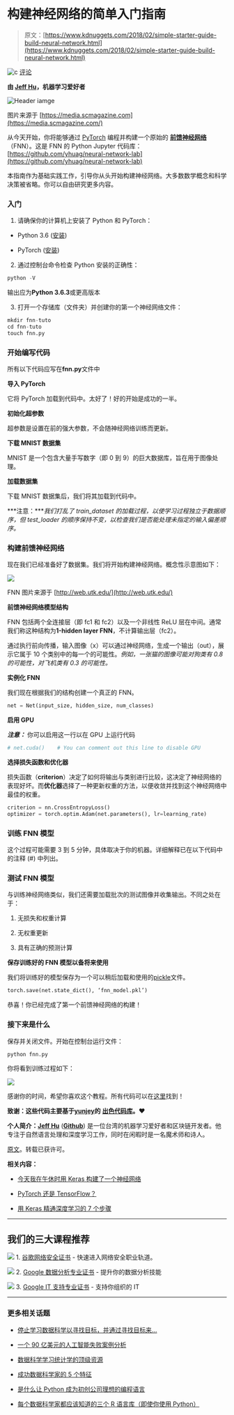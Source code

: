 # 构建神经网络的简单入门指南

> 原文：[https://www.kdnuggets.com/2018/02/simple-starter-guide-build-neural-network.html](https://www.kdnuggets.com/2018/02/simple-starter-guide-build-neural-network.html)

![c](../Images/3d9c022da2d331bb56691a9617b91b90.png) [评论](#comments)

**由 [Jeff Hu](https://www.linkedin.com/in/yaochiehhu/)，机器学习爱好者**

![Header iamge](../Images/fc4c11c0a8e72faaf2ca753224789de7.png)

图片来源于 [https://media.scmagazine.com](https://media.scmagazine.com/)

从今天开始，你将能够通过 [PyTorch](http://pytorch.org/) 编程并构建一个原始的 [**前馈神经网络**](https://brilliant.org/wiki/feedforward-neural-networks/)（FNN）。这是 FNN 的 Python Jupyter 代码库：[https://github.com/yhuag/neural-network-lab](https://github.com/yhuag/neural-network-lab)

本指南作为基础实践工作，引导你从头开始构建神经网络。大多数数学概念和科学决策被省略。你可以自由研究更多内容。

### 入门

1. 请确保你的计算机上安装了 Python 和 PyTorch：

+   Python 3.6 ([安装](https://www.python.org/downloads/))

+   PyTorch ([安装](http://pytorch.org/))

2. 通过控制台命令检查 Python 安装的正确性：

```py
python -V
```

输出应为**Python 3.6.3**或更高版本

3. 打开一个存储库（文件夹）并创建你的第一个神经网络文件：

```py
mkdir fnn-tuto
cd fnn-tuto
touch fnn.py
```

### 开始编写代码

所有以下代码应写在**fnn.py**文件中

**导入 PyTorch**

它将 PyTorch 加载到代码中。太好了！好的开始是成功的一半。

**初始化超参数**

超参数是设置在前的强大参数，不会随神经网络训练而更新。

**下载 MNIST 数据集**

MNIST 是一个包含大量手写数字（即 0 到 9）的巨大数据库，旨在用于图像处理。

**加载数据集**

下载 MNIST 数据集后，我们将其加载到代码中。

***注意：****我们打乱了 train_dataset 的加载过程，以使学习过程独立于数据顺序，但 test_loader 的顺序保持不变，以检查我们是否能处理未指定的输入偏差顺序。*

### 构建前馈神经网络

现在我们已经准备好了数据集。我们将开始构建神经网络。概念性示意图如下：

![](../Images/5aa5e0ecf1e76a49324c6da5ec93a9c9.png)

FNN 图片来源于 [http://web.utk.edu/](http://web.utk.edu/)

**前馈神经网络模型结构**

FNN 包括两个全连接层（即 fc1 和 fc2）以及一个非线性 ReLU 层在中间。通常我们称这种结构为**1-hidden layer FNN**，不计算输出层（fc2）。

通过执行前向传播，输入图像（x）可以通过神经网络，生成一个输出（out），展示它属于 10 个类别中的每一个的可能性。*例如，一张猫的图像可能对狗类有 0.8 的可能性，对飞机类有 0.3 的可能性。*

**实例化 FNN**

我们现在根据我们的结构创建一个真正的 FNN。

```py
net = Net(input_size, hidden_size, num_classes)
```

**启用 GPU**

***注意：*** 你可以启用这一行以在 GPU 上运行代码

```py
# net.cuda()    # You can comment out this line to disable GPU
```

**选择损失函数和优化器**

损失函数（**criterion**）决定了如何将输出与类别进行比较，这决定了神经网络的表现好坏。而**优化器**选择了一种更新权重的方法，以便收敛并找到这个神经网络中最佳的权重。

```py
criterion = nn.CrossEntropyLoss()
optimizer = torch.optim.Adam(net.parameters(), lr=learning_rate)
```

### 训练 FNN 模型

这个过程可能需要 3 到 5 分钟，具体取决于你的机器。详细解释已在以下代码中的注释 (#) 中列出。

### 测试 FNN 模型

与训练神经网络类似，我们还需要加载批次的测试图像并收集输出。不同之处在于：

1.  无损失和权重计算

1.  无权重更新

1.  具有正确的预测计算

**保存训练好的 FNN 模型以备将来使用**

我们将训练好的模型保存为一个可以稍后加载和使用的[pickle](https://wiki.python.org/moin/UsingPickle)文件。

```py
torch.save(net.state_dict(), ‘fnn_model.pkl’)
```

恭喜！你已经完成了第一个前馈神经网络的构建！

### 接下来是什么

保存并关闭文件。开始在控制台运行文件：

```py
python fnn.py
```

你将看到训练过程如下：

![](../Images/1253e956ebdc7cdfcde3b4a47fa3af04.png)

感谢你的时间，希望你喜欢这个教程。所有代码可以在[这里](https://github.com/yhuag/neural-network-lab/blob/master/Feedforward%20Neural%20Network.ipynb)找到！

**致谢：这些代码主要基于**[**yunjey**](https://github.com/yunjey)**的** [**出色代码库**](https://github.com/yunjey/pytorch-tutorial/blob/master/tutorials/02-intermediate/generative_adversarial_network/main.py)**。❤**

**个人简介：[Jeff Hu](https://www.linkedin.com/in/yaochiehhu/)** (**[Github](https://yhuag.github.io/)**) 是一位台湾的机器学习爱好者和区块链开发者。他专注于自然语言处理和深度学习工作，同时在闲暇时是一名魔术师和诗人。

[原文](https://towardsdatascience.com/a-simple-starter-guide-to-build-a-neural-network-3c2cf07b8d7c)。转载已获许可。

**相关内容：**

+   [今天我在午休时用 Keras 构建了一个神经网络](/2017/12/today-built-neural-network-during-lunch-break-keras.html)

+   [PyTorch 还是 TensorFlow？](/2017/08/pytorch-tensorflow.html)

+   [用 Keras 精通深度学习的 7 个步骤](/2017/10/seven-steps-deep-learning-keras.html)

* * *

## 我们的三大课程推荐

![](../Images/0244c01ba9267c002ef39d4907e0b8fb.png) 1\. [谷歌网络安全证书](https://www.kdnuggets.com/google-cybersecurity) - 快速进入网络安全职业轨道。

![](../Images/e225c49c3c91745821c8c0368bf04711.png) 2\. [Google 数据分析专业证书](https://www.kdnuggets.com/google-data-analytics) - 提升你的数据分析技能

![](../Images/0244c01ba9267c002ef39d4907e0b8fb.png) 3\. [Google IT 支持专业证书](https://www.kdnuggets.com/google-itsupport) - 支持你组织的 IT

* * *

### 更多相关话题

+   [停止学习数据科学以寻找目标，并通过寻找目标来…](https://www.kdnuggets.com/2021/12/stop-learning-data-science-find-purpose.html)

+   [一个 90 亿美元的人工智能失败案例分析](https://www.kdnuggets.com/2021/12/9b-ai-failure-examined.html)

+   [数据科学学习统计学的顶级资源](https://www.kdnuggets.com/2021/12/springboard-top-resources-learn-data-science-statistics.html)

+   [成功数据科学家的 5 个特征](https://www.kdnuggets.com/2021/12/5-characteristics-successful-data-scientist.html)

+   [是什么让 Python 成为初创公司理想的编程语言](https://www.kdnuggets.com/2021/12/makes-python-ideal-programming-language-startups.html)

+   [每个数据科学家都应该知道的三个 R 语言库（即使你使用 Python）](https://www.kdnuggets.com/2021/12/three-r-libraries-every-data-scientist-know-even-python.html)
